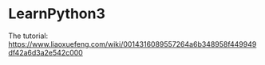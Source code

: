 # LearnPython3

The tutorial: <https://www.liaoxuefeng.com/wiki/0014316089557264a6b348958f449949df42a6d3a2e542c000>
